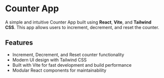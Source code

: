 # Counter App

A simple and intuitive Counter App built using **React**, **Vite**, and **Tailwind CSS**. This app allows users to increment, decrement, and reset the counter.

## Features

- Increment, Decrement, and Reset counter functionality
- Modern UI design with Tailwind CSS
- Built with Vite for fast development and build performance
- Modular React components for maintainability
